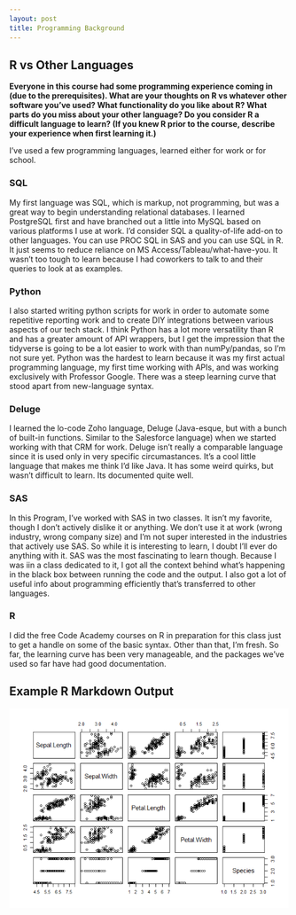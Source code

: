 ```yaml
---
layout: post
title: Programming Background
---
```


## R vs Other Languages

**Everyone in this course had some programming experience coming in (due
to the prerequisites). What are your thoughts on R vs whatever other
software you’ve used? What functionality do you like about R? What parts
do you miss about your other language? Do you consider R a difficult
language to learn? (If you knew R prior to the course, describe your
experience when first learning it.)**

I’ve used a few programming languages, learned either for work or for
school.

### SQL

My first language was SQL, which is markup, not programming, but was a
great way to begin understanding relational databases. I learned
PostgreSQL first and have branched out a little into MySQL based on
various platforms I use at work. I’d consider SQL a quality-of-life
add-on to other languages. You can use PROC SQL in SAS and you can use
SQL in R. It just seems to reduce reliance on MS
Access/Tableau/what-have-you. It wasn’t too tough to learn because I had
coworkers to talk to and their queries to look at as examples.

### Python

I also started writing python scripts for work in order to automate some
repetitive reporting work and to create DIY integrations between various
aspects of our tech stack. I think Python has a lot more versatility
than R and has a greater amount of API wrappers, but I get the
impression that the tidyverse is going to be a lot easier to work with
than numPy/pandas, so I’m not sure yet. Python was the hardest to learn
because it was my first actual programming language, my first time
working with APIs, and was working exclusively with Professor Google.
There was a steep learning curve that stood apart from new-language
syntax.

### Deluge

I learned the lo-code Zoho language, Deluge (Java-esque, but with a
bunch of built-in functions. Similar to the Salesforce language) when we
started working with that CRM for work. Deluge isn’t really a comparable
language since it is used only in very specific circumastances. It’s a
cool little language that makes me think I’d like Java. It has some
weird quirks, but wasn’t difficult to learn. Its documented quite well.

### SAS

In this Program, I’ve worked with SAS in two classes. It isn’t my
favorite, though I don’t actively dislike it or anything. We don’t use
it at work (wrong industry, wrong company size) and I’m not super
interested in the industries that actively use SAS. So while it is
interesting to learn, I doubt I’ll ever do anything with it. SAS was the
most fascinating to learn though. Because I was iin a class dedicated to
it, I got all the context behind what’s happening in the black box
between running the code and the output. I also got a lot of useful info
about programming efficiently that’s transferred to other languages.

### R

I did the free Code Academy courses on R in preparation for this class
just to get a handle on some of the basic syntax. Other than that, I’m
fresh. So far, the learning curve has been very manageable, and the
packages we’ve used so far have had good documentation.

## Example R Markdown Output

![](../images/thePlot-1.png)<!-- -->
